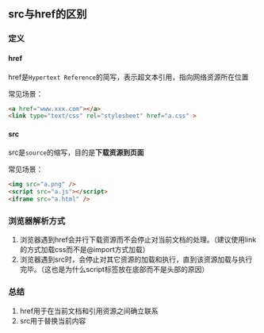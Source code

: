 ## src与href的区别

### 定义

#### href

href是`Hypertext Reference`的简写，表示超文本引用，指向网络资源所在位置

常见场景：

```html
<a href="www.xxx.com"></a>
<link type="text/css" rel="stylesheet" href="a.css" >
```

#### src

src是`source`的缩写，目的是**下载资源到页面**

常见场景：

```html
<img src="a.png" />
<script src="a.js"></script>
<iframe src="a.html" />
```

### 浏览器解析方式

1. 浏览器遇到href会并行下载资源而不会停止对当前文档的处理。（建议使用link的方式加载css而不是@import方式加载）
2. 浏览器遇到src时，会停止对其它资源的加载和执行，直到该资源加载与执行完毕。（这也是为什么script标签放在底部而不是头部的原因）

### 总结

1. href用于在当前文档和引用资源之间确立联系
2. src用于替换当前内容